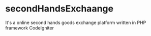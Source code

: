 secondHandsExchaange
====================

It's a online second hands goods exchange platform written in PHP framework CodeIgniter
